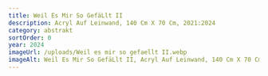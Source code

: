 ```yaml
---
title: Weil Es Mir So GefäLlt II
description: Acryl Auf Leinwand, 140 Cm X 70 Cm, 2021:2024
category: abstrakt
sortOrder: 0
year: 2024
imageUrl: /uploads/Weil es mir so gefaellt II.webp
imageAlt: Weil Es Mir So GefäLlt II, Acryl Auf Leinwand, 140 Cm X 70 Cm, 2021:2024
---
```

